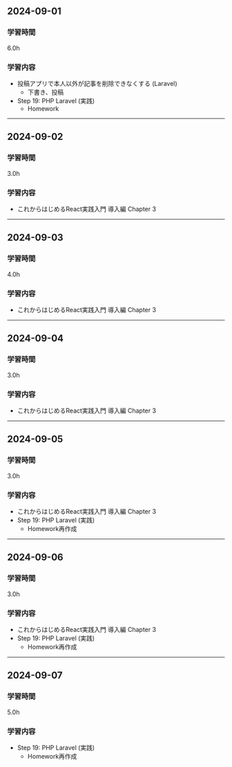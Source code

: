 ## 2024-09-01
### 学習時間
6.0h
### 学習内容
- 投稿アプリで本人以外が記事を削除できなくする (Laravel)
    - 下書き、投稿
- Step 19: PHP Laravel (実践)
    - Homework
___
## 2024-09-02
### 学習時間
3.0h
### 学習内容
- これからはじめるReact実践入門 導入編 Chapter 3
___
## 2024-09-03
### 学習時間
4.0h
### 学習内容
- これからはじめるReact実践入門 導入編 Chapter 3
___
## 2024-09-04
### 学習時間
3.0h
### 学習内容
- これからはじめるReact実践入門 導入編 Chapter 3
___
## 2024-09-05
### 学習時間
3.0h
### 学習内容
- これからはじめるReact実践入門 導入編 Chapter 3
- Step 19: PHP Laravel (実践)
    - Homework再作成
___
## 2024-09-06
### 学習時間
3.0h
### 学習内容
- これからはじめるReact実践入門 導入編 Chapter 3
- Step 19: PHP Laravel (実践)
    - Homework再作成
___
## 2024-09-07
### 学習時間
5.0h
### 学習内容
- Step 19: PHP Laravel (実践)
    - Homework再作成

